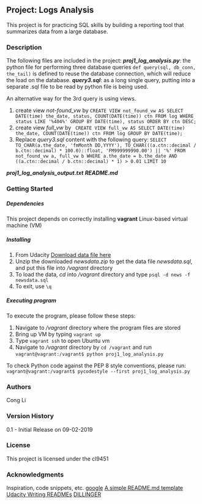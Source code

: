 ## Project: Logs Analysis

This project is for practicing SQL skills by building a reporting tool 
that summarizes data from a large database.

### Description

The following files are included in the project: 
***proj1_log_analysis.py***: the python file for performing three database queries
`def query(sql, db_conn, the_tail)` is defined to reuse the database connection, which will reduce the load on the database.
***query3.sql***: as a long single query, putting into a separate .sql file to be read by python file is being used.  

An alternative way for the 3rd query is using views.
1. create view *not-found_vw* by
`CREATE VIEW not_found_vw AS
SELECT DATE(time) the_date, status, COUNT(DATE(time)) ctn
  FROM log
 WHERE status LIKE '%404%'
 GROUP BY DATE(time), status
 ORDER BY ctn DESC;`
2. create view *full_vw* by
` CREATE VIEW full_vw AS
 SELECT DATE(time) the_date, COUNT(DATE(time)) ctn
    FROM log
   GROUP BY DATE(time);`
3. Replace *query3.sql* content with the following query:
`SELECT TO_CHAR(a.the_date, 'fmMonth DD,YYYY'), TO_CHAR(((a.ctn::decimal / b.ctn::decimal) * 100.0)::float, 'FM999999990.00') || '%'
      FROM not_found_vw a, full_vw b
      WHERE a.the_date = b.the_date AND
           ((a.ctn::decimal / b.ctn::decimal) * 1) > 0.01
     LIMIT 10`

***proj1_log_analysis_output.txt***
***README.md***

### Getting Started
##### Dependencies

This project depends on correctly installing **vagrant** Linux-based virtual machine (VM) 

##### Installing

1. From Udacity    [Download data file here](https://d17h27t6h515a5.cloudfront.net/topher/2016/August/57b5f748_newsdata/newsdata.zip)
2. Unzip the downloaded *newsdata.zip* to get the data file *newsdata.sql*, and put this file into */vagrant* directory
3. To load the data, *cd* into */vagrant* directory and type
`psql -d news -f newsdata.sql`
4. To exit, use
`\q`

##### Executing program

   To execute the program, please follow these steps:
   1. Navigate to */vagrant* directory where the program files are stored
   2. Bring up VM by typing `vagrant up`
   3. Type `vagrant ssh` to open Ubuntu vm
   4. Navigate to */vagrant* directory by `cd /vagrant` and run
   `vagrant@vagrant:/vagrant$ python proj1_log_analysis.py`

   To check Python code against the PEP 8 style conventions, please run:
   `vagrant@vagrant:/vagrant$ pycodestyle --first proj1_log_analysis.py`

### Authors

 Cong Li

### Version History

0.1 - Initial Release on 09-02-2019

### License

This project is licensed under the cl9451

### Acknowledgments

Inspiration, code snippets, etc.
    [google](https://www.google.com)
    [A simple README.md template](https://www.google.com/search?ei=HSZuXfTSA4PytAWiwYiwCA&q=A+simple+readme+template&oq=A+simple+readme+template&gs_l=psy-ab.3...44482.52255..52627...3.2..0.221.2303.0j13j1......0....1..gws-wiz.......0i71j35i304i39j0i7i30j0i13j0i8i7i30j0i8i30j35i39j33i10.9tafhYdHYAQ&ved=0ahUKEwi01cPon7TkAhUDOa0KHaIgAoYQ4dUDCAo&uact=5)
    [Udacity Writing READMEs](https://classroom.udacity.com/courses/ud777)
    [DILLINGER](https://dillinger.io/)
    